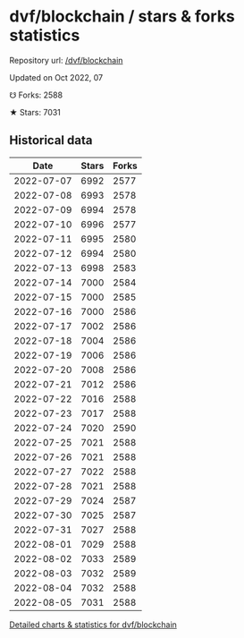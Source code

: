 # dvf/blockchain / stars & forks statistics

Repository url: [/dvf/blockchain](https://github.com/dvf/blockchain)

Updated on Oct 2022, 07

☋ Forks: 2588

★ Stars: 7031

## Historical data
| Date | Stars | Forks |
|------|-------|-------|
| 2022-07-07 | 6992 | 2577 | 
| 2022-07-08 | 6993 | 2578 | 
| 2022-07-09 | 6994 | 2578 | 
| 2022-07-10 | 6996 | 2577 | 
| 2022-07-11 | 6995 | 2580 | 
| 2022-07-12 | 6994 | 2580 | 
| 2022-07-13 | 6998 | 2583 | 
| 2022-07-14 | 7000 | 2584 | 
| 2022-07-15 | 7000 | 2585 | 
| 2022-07-16 | 7000 | 2586 | 
| 2022-07-17 | 7002 | 2586 | 
| 2022-07-18 | 7004 | 2586 | 
| 2022-07-19 | 7006 | 2586 | 
| 2022-07-20 | 7008 | 2586 | 
| 2022-07-21 | 7012 | 2586 | 
| 2022-07-22 | 7016 | 2588 | 
| 2022-07-23 | 7017 | 2588 | 
| 2022-07-24 | 7020 | 2590 | 
| 2022-07-25 | 7021 | 2588 | 
| 2022-07-26 | 7021 | 2588 | 
| 2022-07-27 | 7022 | 2588 | 
| 2022-07-28 | 7021 | 2588 | 
| 2022-07-29 | 7024 | 2587 | 
| 2022-07-30 | 7025 | 2587 | 
| 2022-07-31 | 7027 | 2588 | 
| 2022-08-01 | 7029 | 2588 | 
| 2022-08-02 | 7033 | 2589 | 
| 2022-08-03 | 7032 | 2589 | 
| 2022-08-04 | 7032 | 2588 | 
| 2022-08-05 | 7031 | 2588 | 


[Detailed charts & statistics for dvf/blockchain](https://reviewgithub.com/rep/dvf/blockchain)
